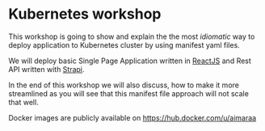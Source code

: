 # Kubernetes workshop

This workshop is going to show and explain the the most *idiomatic* way to deploy application to Kubernetes cluster by using manifest yaml files.

We will deploy basic Single Page Application written in [ReactJS](https://reactjs.org/) and Rest API written with [Strapi](https://strapi.io/).

In the end of this workshop we will also discuss, how to make it more streamlined as you will see that this manifest file approach will not scale that well.

Docker images are publicly available on https://hub.docker.com/u/aimaraa